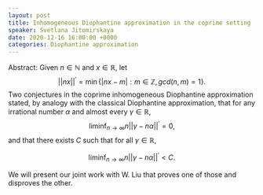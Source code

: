 ```yaml
---
layout: post
title: Inhomogeneous Diophantine approximation in the coprime setting
speaker: Svetlana Jitomirskaya
date: 2020-12-16 16:00:00 +0000
categories: Diophantine approximation
---
```


Abstract: Given $n\in\mathbb{N}$ and $x\in\mathbb{R}$, let 
   $$||nx||^\prime=\min\{|nx-m|:m\in\mathbb{Z}, gcd(n,m)=1\}.$$
Two conjectures in the coprime inhomogeneous Diophantine approximation stated, by analogy with the classical Diophantine approximation, that for any irrational number $\alpha$ and almost every $\gamma\in \mathbb{R}$,
 $$\liminf_{n\to \infty}n||\gamma -n\alpha||^{\prime}=0,$$
and that there exists $C$ such that for all $\gamma\in \mathbb{R}$,

$$\liminf_{n\to \infty}n||\gamma -n\alpha||^{\prime} < C.$$

We will present our joint work with W. Liu that proves one of those and disproves the other.